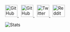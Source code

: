 [<picture>
  <source media="(prefers-color-scheme: dark)" srcset="https://cdn.sersoft.de/img/sersoft/logo_s_white.svg">
  <source media="(prefers-color-scheme: light)" srcset="https://cdn.sersoft.de/img/sersoft/logo_s_black.svg">
  <img alt="GitHub" src="https://cdn.sersoft.de/img/sersoft/logo_s_black.svg" height='40'>
</picture>](https://sersoft.de)
&nbsp;
[<picture>
  <source media="(prefers-color-scheme: dark)" srcset="https://cdn.simpleicons.org/mastodon/white">
  <source media="(prefers-color-scheme: light)" srcset="https://cdn.simpleicons.org/mastodon/black">
  <img alt="GitHub" src="https://cdn.simpleicons.org/mastodon/black" height='40'>
</picture>](https://mastodon.social/@ffried)
&nbsp;
[<picture>
  <source media="(prefers-color-scheme: dark)" srcset="https://cdn.simpleicons.org/twitter/white">
  <source media="(prefers-color-scheme: light)" srcset="https://cdn.simpleicons.org/twitter/black">
  <img alt="Twitter" src="https://cdn.simpleicons.org/twitter/black" height='40'>
</picture>](https://twitter.com/ffried)
&nbsp;
[<picture>
  <source media="(prefers-color-scheme: dark)" srcset="https://cdn.simpleicons.org/reddit/white">
  <source media="(prefers-color-scheme: light)" srcset="https://cdn.simpleicons.org/reddit/black">
  <img alt="Reddit" src="https://cdn.simpleicons.org/reddit/black" height='40'>
</picture>](https://www.redit.com/user/ffried)


<picture>
  <source media="(prefers-color-scheme: dark)" srcset="https://github-readme-stats.vercel.app/api?username=ffried&show_icons=true&count_private=true&theme=transparent">
  <source media="(prefers-color-scheme: light)" srcset="https://github-readme-stats.vercel.app/api?username=ffried&show_icons=true&count_private=true&theme=default">
  <img alt="Stats" src="https://github-readme-stats.vercel.app/api?username=ffried&show_icons=true&count_private=true&theme=default">
</picture>

<!-- ![GitHub stats](https://github-readme-stats.vercel.app/api?username=ffried&show_icons=true&count_private=true) -->

<!-- ![GitHub metrics](https://metrics.lecoq.io/ffried) -->
